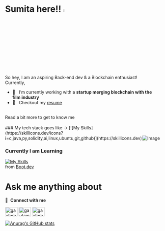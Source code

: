 
# Sumita here!! <a href="https://www.gautamkrishnar.com/"><img src="https://media.giphy.com/media/hvRJCLFzcasrR4ia7z/giphy.gif" width="5%"></a>

So hey, I am an aspiring Back-end dev  & a Blockchain enthusiast! 
<br>
Currently,
<br>
- 🔭 &nbsp; I’m currently working with a  **startup merging blockchain with the film industry**
- 📝 &nbsp; Checkout my [resume](https://drive.google.com/file/d/1ZvJES2mxk3o-KocsuOqqYCt9Ll4ESRwb/view?usp=sharing)
<br>
Read a bit more to get to know me 
<br>
<img
  align='right'
  src="https://media.giphy.com/media/ieyl9zmCjO4b4t6qoY/giphy.gif"
  alt="Image"
  title="Optional title"
  style="display: inline-block; margin: 10% auto; max-width: 120px">
  <br>
### My tech stack goes like ->
[![My Skills](https://skillicons.dev/icons?i=c,java,py,solidity,ai,linux,ubuntu,git,github)](https://skillicons.dev)

### Currently I am Learning
[![My Skills](https://skillicons.dev/icons?i=py,solidity,ai,linux,js,go,docker)](https://skillicons.dev) 
<br>
from [Boot.dev](https://www.boot.dev/tracks/backend)

# Ask me anything about
🔗 &nbsp;**Connect with me**
<p align="left">
<a href="https://twitter.com/SumitaPathak1" target="blank"><img align="center" src="https://raw.githubusercontent.com/rahuldkjain/github-profile-readme-generator/master/src/images/icons/Social/twitter.svg" alt="gautamkrishnar" height="30" width="40" /></a>
<a href="https://linkedin.com/in/sumita-pathak-91699a215" target="blank"><img align="center" src="https://raw.githubusercontent.com/rahuldkjain/github-profile-readme-generator/master/src/images/icons/Social/linked-in-alt.svg" alt="gautamkrishnar" height="30" width="40" /></a>
<a href="https://instagram.com/httpsumita" target="blank"><img align="center" src="https://raw.githubusercontent.com/rahuldkjain/github-profile-readme-generator/master/src/images/icons/Social/instagram.svg" alt="gautamkrishnar" height="30" width="40" /></a>

[![Anurag's GitHub stats](https://github-readme-stats.vercel.app/api?username=httpsumita&theme=tokyonight&show_icons=true&show=prs_merged)](https://github.com/anuraghazra/github-readme-stats)

